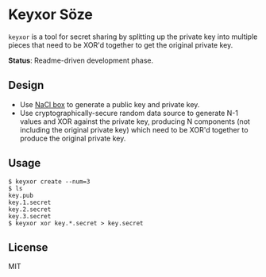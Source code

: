 # Keyxor Söze

`keyxor` is a tool for secret sharing by splitting up the private key into multiple pieces that need to be XOR'd together to get the original private key.

**Status**: Readme-driven development phase.


## Design

- Use [NaCl box](https://nacl.cr.yp.to/box.html) to generate a public key and private key.
- Use cryptographically-secure random data source to generate N-1 values and XOR against the private key, producing N components (not including the original private key) which need to be XOR'd together to produce the original private key.


## Usage

```
$ keyxor create --num=3
$ ls
key.pub
key.1.secret
key.2.secret
key.3.secret
$ keyxor xor key.*.secret > key.secret
```


## License

MIT
